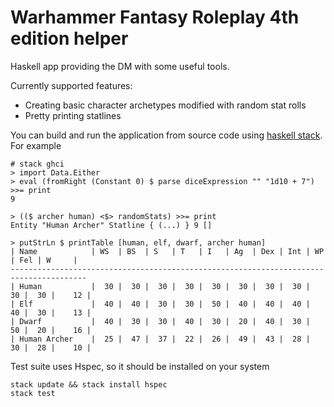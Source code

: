 # Warhammer Fantasy Roleplay 4th edition helper
Haskell app providing the DM with some useful tools.

Currently supported features:
- Creating basic character archetypes modified with random stat rolls
- Pretty printing statlines

You can build and run the application from source code using [haskell stack](https://docs.haskellstack.org/en/stable/install_and_upgrade/). For example
```
# stack ghci
> import Data.Either
> eval (fromRight (Constant 0) $ parse diceExpression "" "1d10 + 7") >>= print
9

> (($ archer human) <$> randomStats) >>= print
Entity "Human Archer" Statline { (...) } 9 []

> putStrLn $ printTable [human, elf, dwarf, archer human]
| Name            | WS  | BS  | S   | T   | I   | Ag  | Dex | Int | WP  | Fel | W     |
---------------------------------------------------------------------------------------
| Human           |  30 |  30 |  30 |  30 |  30 |  30 |  30 |  30 |  30 |  30 |    12 |
| Elf             |  40 |  40 |  30 |  30 |  50 |  40 |  40 |  40 |  40 |  30 |    13 |
| Dwarf           |  40 |  30 |  30 |  40 |  30 |  20 |  40 |  30 |  50 |  20 |    16 |
| Human Archer    |  25 |  47 |  37 |  22 |  26 |  49 |  43 |  28 |  30 |  28 |    10 |
```

Test suite uses Hspec, so it should be installed on your system
```
stack update && stack install hspec
stack test
```
